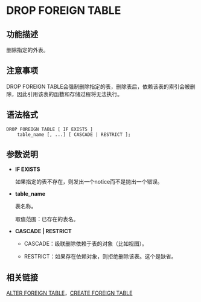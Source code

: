 # DROP FOREIGN TABLE

## 功能描述<a name="zh-cn_topic_0283137169_section57611418144918"></a>

删除指定的外表。

## 注意事项<a name="zh-cn_topic_0283137169_section67466306494"></a>

DROP FOREIGN TABLE会强制删除指定的表，删除表后，依赖该表的索引会被删除，因此引用该表的函数和存储过程将无法执行。

## 语法格式<a name="zh-cn_topic_0283137169_section20143164116497"></a>

```
DROP FOREIGN TABLE [ IF EXISTS ] 
    table_name [, ...] [ CASCADE | RESTRICT ];
```

## 参数说明<a name="zh-cn_topic_0283137169_section4910646204920"></a>

-   **IF EXISTS**

    如果指定的表不存在，则发出一个notice而不是抛出一个错误。

-   **table\_name**

    表名称。

    取值范围：已存在的表名。

-   **CASCADE | RESTRICT**

    -   CASCADE：级联删除依赖于表的对象（比如视图）。

    -   RESTRICT：如果存在依赖对象，则拒绝删除该表。这个是缺省。



## 相关链接<a name="zh-cn_topic_0283137169_section1811945514913"></a>

[ALTER FOREIGN TABLE](ALTER-FOREIGN-TABLE.md)，[CREATE FOREIGN TABLE](CREATE-FOREIGN-TABLE.md)

